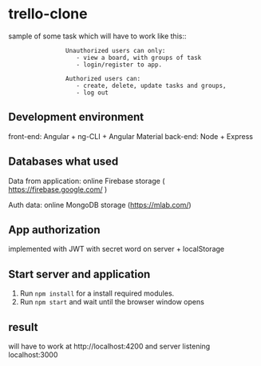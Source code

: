 # trello-clone
sample of some task which will have to work like this::
  
                    Unauthorized users can only: 
                       - view a board, with groups of task 
                       - login/register to app. 
                      
                    Authorized users can: 
                       - create, delete, update tasks and groups, 
                       - log out
## Development environment
front-end: Angular + ng-CLI + Angular Material
back-end: Node + Express
## Databases what used
Data from application: online Firebase storage ( https://firebase.google.com/ )

Auth data: online MongoDB storage (https://mlab.com/)
## App authorization 
implemented with JWT with secret word on server + localStorage
## Start server and application
1. Run `npm install` for a install required modules.
2. Run `npm start` and wait until the browser window opens
## result 
will have to work at http://localhost:4200 and server listening localhost:3000   
